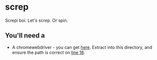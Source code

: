 # screp

Screpi boi. Let's screp. Or spin.

## You'll need a

- A chromewebdriver - you can get [here](https://chromedriver.chromium.org/downloads). Extract into this directory, and ensure the path is correct on [line 18](https://github.com/GerardWalsh/screp/blob/cfab40d4e2968084c3e42c37c946bb3708034d20/screp.py#L11).

